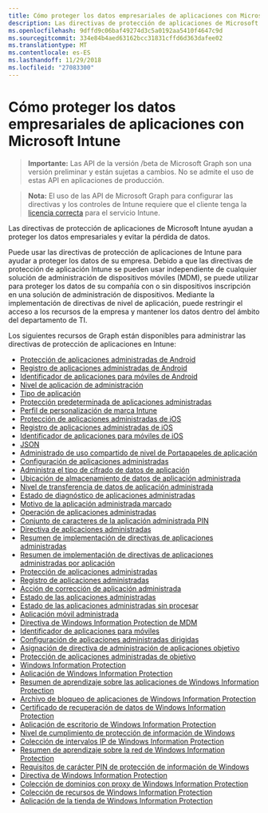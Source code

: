 ```yaml
---
title: Cómo proteger los datos empresariales de aplicaciones con Microsoft Intune
description: Las directivas de protección de aplicaciones de Microsoft Intune ayudan a proteger los datos empresariales y evitar la pérdida de datos.
ms.openlocfilehash: 9dffd9c06baf49274d3c5a0192aa5410f4647c9d
ms.sourcegitcommit: 334e84b4aed63162bcc31831cffd6d363dafee02
ms.translationtype: MT
ms.contentlocale: es-ES
ms.lasthandoff: 11/29/2018
ms.locfileid: "27083300"
---
```

# <a name="how-to-protect-your-company-app-data-with-microsoft-intune"></a>Cómo proteger los datos empresariales de aplicaciones con Microsoft Intune

> **Importante:** Las API de la versión /beta de Microsoft Graph son una versión preliminar y están sujetas a cambios. No se admite el uso de estas API en aplicaciones de producción.

> **Nota:** El uso de las API de Microsoft Graph para configurar las directivas y los controles de Intune requiere que el cliente tenga la [licencia correcta](https://www.microsoft.com/en-us/cloud-platform/microsoft-intune-pricing) para el servicio Intune.

Las directivas de protección de aplicaciones de Microsoft Intune ayudan a proteger los datos empresariales y evitar la pérdida de datos.

Puede usar las directivas de protección de aplicaciones de Intune para ayudar a proteger los datos de su empresa. Debido a que las directivas de protección de aplicación Intune se pueden usar independiente de cualquier solución de administración de dispositivos móviles (MDM), se puede utilizar para proteger los datos de su compañía con o sin dispositivos inscripción en una solución de administración de dispositivos. Mediante la implementación de directivas de nivel de aplicación, puede restringir el acceso a los recursos de la empresa y mantener los datos dentro del ámbito del departamento de TI.

Los siguientes recursos de Graph están disponibles para administrar las directivas de protección de aplicaciones en Intune:

- [Protección de aplicaciones administradas de Android](intune-mam-androidmanagedappprotection.md)
- [Registro de aplicaciones administradas de Android](intune-mam-androidmanagedappregistration.md)
- [Identificador de aplicaciones para móviles de Android](intune-mam-androidmobileappidentifier.md)
- [Nivel de aplicación de administración](intune-mam-appmanagementlevel.md)
- [Tipo de aplicación](intune-wip-applicationtype.md)
- [Protección predeterminada de aplicaciones administradas](intune-mam-defaultmanagedappprotection.md)
- [Perfil de personalización de marca Intune](intune-wip-intunebrandingprofile.md)
- [Protección de aplicaciones administradas de iOS](intune-mam-iosmanagedappprotection.md)
- [Registro de aplicaciones administradas de iOS](intune-mam-iosmanagedappregistration.md)
- [Identificador de aplicaciones para móviles de iOS](intune-mam-iosmobileappidentifier.md)
- [JSON](intune-mam-json.md)
- [Administrado de uso compartido de nivel de Portapapeles de aplicación](intune-mam-managedappclipboardsharinglevel.md)
- [Configuración de aplicaciones administradas](intune-mam-managedappconfiguration.md)
- [Administra el tipo de cifrado de datos de aplicación](intune-mam-managedappdataencryptiontype.md)
- [Ubicación de almacenamiento de datos de aplicación administrada](intune-mam-managedappdatastoragelocation.md)
- [Nivel de transferencia de datos de aplicación administrada](intune-mam-managedappdatatransferlevel.md)
- [Estado de diagnóstico de aplicaciones administradas](intune-mam-managedappdiagnosticstatus.md)
- [Motivo de la aplicación administrada marcado](intune-mam-managedappflaggedreason.md)
- [Operación de aplicaciones administradas](intune-mam-managedappoperation.md)
- [Conjunto de caracteres de la aplicación administrada PIN](intune-mam-managedapppincharacterset.md)
- [Directiva de aplicaciones administradas](intune-mam-managedapppolicy.md)
- [Resumen de implementación de directivas de aplicaciones administradas](intune-mam-managedapppolicydeploymentsummary.md)
- [Resumen de implementación de directivas de aplicaciones administradas por aplicación](intune-mam-managedapppolicydeploymentsummaryperapp.md)
- [Protección de aplicaciones administradas](intune-mam-managedappprotection.md)
- [Registro de aplicaciones administradas](intune-mam-managedappregistration.md)
- [Acción de corrección de aplicación administrada](intune-mam-managedappremediationaction.md)
- [Estado de las aplicaciones administradas](intune-mam-managedappstatus.md)
- [Estado de las aplicaciones administradas sin procesar](intune-mam-managedappstatusraw.md)
- [Aplicación móvil administrada](intune-mam-managedmobileapp.md)
- [Directiva de Windows Information Protection de MDM](intune-mam-mdmwindowsinformationprotectionpolicy.md)
- [Identificador de aplicaciones para móviles](intune-mam-mobileappidentifier.md)
- [Configuración de aplicaciones administradas dirigidas](intune-mam-targetedmanagedappconfiguration.md)
- [Asignación de directiva de administración de aplicaciones objetivo](intune-mam-targetedmanagedapppolicyassignment.md)
- [Protección de aplicaciones administradas de objetivo](intune-mam-targetedmanagedappprotection.md)
- [Windows Information Protection](intune-mam-windowsinformationprotection.md)
- [Aplicación de Windows Information Protection](intune-mam-windowsinformationprotectionapp.md)
- [Resumen de aprendizaje sobre las aplicaciones de Windows Information Protection](intune-wip-windowsinformationprotectionapplearningsummary.md)
- [Archivo de bloqueo de aplicaciones de Windows Information Protection](intune-mam-windowsinformationprotectionapplockerfile.md)
- [Certificado de recuperación de datos de Windows Information Protection](intune-mam-windowsinformationprotectiondatarecoverycertificate.md)
- [Aplicación de escritorio de Windows Information Protection](intune-mam-windowsinformationprotectiondesktopapp.md)
- [Nivel de cumplimiento de protección de información de Windows](intune-mam-windowsinformationprotectionenforcementlevel.md)
- [Colección de intervalos IP de Windows Information Protection](intune-mam-windowsinformationprotectioniprangecollection.md)
- [Resumen de aprendizaje sobre la red de Windows Information Protection](intune-wip-windowsinformationprotectionnetworklearningsummary.md)
- [Requisitos de carácter PIN de protección de información de Windows](intune-mam-windowsinformationprotectionpincharacterrequirements.md)
- [Directiva de Windows Information Protection](intune-mam-windowsinformationprotectionpolicy.md)
- [Colección de dominios con proxy de Windows Information Protection](intune-mam-windowsinformationprotectionproxieddomaincollection.md)
- [Colección de recursos de Windows Information Protection](intune-mam-windowsinformationprotectionresourcecollection.md)
- [Aplicación de la tienda de Windows Information Protection](intune-mam-windowsinformationprotectionstoreapp.md)
